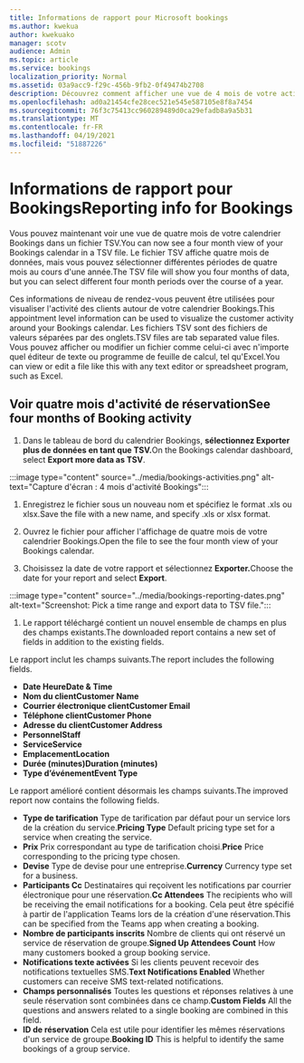 ```yaml
---
title: Informations de rapport pour Microsoft bookings
ms.author: kwekua
author: kwekuako
manager: scotv
audience: Admin
ms.topic: article
ms.service: bookings
localization_priority: Normal
ms.assetid: 03a9acc9-f29c-456b-9fb2-0f49474b2708
description: Découvrez comment afficher une vue de 4 mois de votre activité Bookings
ms.openlocfilehash: ad0a21454cfe28cec521e545e587105e8f8a7454
ms.sourcegitcommit: 76f3c75413cc960289489d0ca29efadb8a9a5b31
ms.translationtype: MT
ms.contentlocale: fr-FR
ms.lasthandoff: 04/19/2021
ms.locfileid: "51887226"
---
```

# <a name="reporting-info-for-bookings"></a><span data-ttu-id="aac82-103">Informations de rapport pour Bookings</span><span class="sxs-lookup"><span data-stu-id="aac82-103">Reporting info for Bookings</span></span>

<span data-ttu-id="aac82-104">Vous pouvez maintenant voir une vue de quatre mois de votre calendrier Bookings dans un fichier TSV.</span><span class="sxs-lookup"><span data-stu-id="aac82-104">You can now see a four month view of your Bookings calendar in a TSV file.</span></span> <span data-ttu-id="aac82-105">Le fichier TSV affiche quatre mois de données, mais vous pouvez sélectionner différentes périodes de quatre mois au cours d'une année.</span><span class="sxs-lookup"><span data-stu-id="aac82-105">The TSV file will show you four months of data, but you can select different four month periods over the course of a year.</span></span>

<span data-ttu-id="aac82-106">Ces informations de niveau de rendez-vous peuvent être utilisées pour visualiser l'activité des clients autour de votre calendrier Bookings.</span><span class="sxs-lookup"><span data-stu-id="aac82-106">This appointment level information can be used to visualize the customer activity around your Bookings calendar.</span></span> <span data-ttu-id="aac82-107">Les fichiers TSV sont des fichiers de valeurs séparées par des onglets.</span><span class="sxs-lookup"><span data-stu-id="aac82-107">TSV files are tab separated value files.</span></span> <span data-ttu-id="aac82-108">Vous pouvez afficher ou modifier un fichier comme celui-ci avec n'importe quel éditeur de texte ou programme de feuille de calcul, tel qu'Excel.</span><span class="sxs-lookup"><span data-stu-id="aac82-108">You can view or edit a file like this with any text editor or spreadsheet program, such as Excel.</span></span>

## <a name="see-four-months-of-booking-activity"></a><span data-ttu-id="aac82-109">Voir quatre mois d'activité de réservation</span><span class="sxs-lookup"><span data-stu-id="aac82-109">See four months of Booking activity</span></span>

1. <span data-ttu-id="aac82-110">Dans le tableau de bord du calendrier Bookings, **sélectionnez Exporter plus de données en tant que TSV.**</span><span class="sxs-lookup"><span data-stu-id="aac82-110">On the Bookings calendar dashboard, select **Export more data as TSV**.</span></span>

:::image type="content" source="../media/bookings-activities.png" alt-text="Capture d'écran : 4 mois d'activité Bookings":::

1. <span data-ttu-id="aac82-112">Enregistrez le fichier sous un nouveau nom et spécifiez le format .xls ou xlsx.</span><span class="sxs-lookup"><span data-stu-id="aac82-112">Save the file with a new name, and specify .xls or xlsx format.</span></span>

1. <span data-ttu-id="aac82-113">Ouvrez le fichier pour afficher l'affichage de quatre mois de votre calendrier Bookings.</span><span class="sxs-lookup"><span data-stu-id="aac82-113">Open the file to see the four month view of your Bookings calendar.</span></span>

1. <span data-ttu-id="aac82-114">Choisissez la date de votre rapport et sélectionnez **Exporter.**</span><span class="sxs-lookup"><span data-stu-id="aac82-114">Choose the date for your report and select **Export**.</span></span>

:::image type="content" source="../media/bookings-reporting-dates.png" alt-text="Screenshot: Pick a time range and export data to TSV file.":::

1. <span data-ttu-id="aac82-116">Le rapport téléchargé contient un nouvel ensemble de champs en plus des champs existants.</span><span class="sxs-lookup"><span data-stu-id="aac82-116">The downloaded report contains a new set of fields in addition to the existing fields.</span></span>

<span data-ttu-id="aac82-117">Le rapport inclut les champs suivants.</span><span class="sxs-lookup"><span data-stu-id="aac82-117">The report includes the following fields.</span></span>

 - <span data-ttu-id="aac82-118">**Date Heure**</span><span class="sxs-lookup"><span data-stu-id="aac82-118">**Date & Time**</span></span>
- <span data-ttu-id="aac82-119">**Nom du client**</span><span class="sxs-lookup"><span data-stu-id="aac82-119">**Customer Name**</span></span>
- <span data-ttu-id="aac82-120">**Courrier électronique client**</span><span class="sxs-lookup"><span data-stu-id="aac82-120">**Customer Email**</span></span>
- <span data-ttu-id="aac82-121">**Téléphone client**</span><span class="sxs-lookup"><span data-stu-id="aac82-121">**Customer Phone**</span></span>
- <span data-ttu-id="aac82-122">**Adresse du client**</span><span class="sxs-lookup"><span data-stu-id="aac82-122">**Customer Address**</span></span>
- <span data-ttu-id="aac82-123">**Personnel**</span><span class="sxs-lookup"><span data-stu-id="aac82-123">**Staff**</span></span>
- <span data-ttu-id="aac82-124">**Service**</span><span class="sxs-lookup"><span data-stu-id="aac82-124">**Service**</span></span>
- <span data-ttu-id="aac82-125">**Emplacement**</span><span class="sxs-lookup"><span data-stu-id="aac82-125">**Location**</span></span>
- <span data-ttu-id="aac82-126">**Durée (minutes)**</span><span class="sxs-lookup"><span data-stu-id="aac82-126">**Duration (minutes)**</span></span>
- <span data-ttu-id="aac82-127">**Type d’événement**</span><span class="sxs-lookup"><span data-stu-id="aac82-127">**Event Type**</span></span>

<span data-ttu-id="aac82-128">Le rapport amélioré contient désormais les champs suivants.</span><span class="sxs-lookup"><span data-stu-id="aac82-128">The improved report now contains the following fields.</span></span>

- <span data-ttu-id="aac82-129">**Type de tarification**   Type de tarification par défaut pour un service lors de la création du service.</span><span class="sxs-lookup"><span data-stu-id="aac82-129">**Pricing Type**   Default pricing type set for a service when creating the service.</span></span>
- <span data-ttu-id="aac82-130">**Prix**   Prix correspondant au type de tarification choisi.</span><span class="sxs-lookup"><span data-stu-id="aac82-130">**Price**   Price corresponding to the pricing type chosen.</span></span>
- <span data-ttu-id="aac82-131">**Devise**   Type de devise pour une entreprise.</span><span class="sxs-lookup"><span data-stu-id="aac82-131">**Currency**   Currency type set for a business.</span></span>
- <span data-ttu-id="aac82-132">**Participants Cc**   Destinataires qui reçoivent les notifications par courrier électronique pour une réservation.</span><span class="sxs-lookup"><span data-stu-id="aac82-132">**Cc Attendees**   The recipients who will be receiving the email notifications for a booking.</span></span> <span data-ttu-id="aac82-133">Cela peut être spécifié à partir de l'application Teams lors de la création d'une réservation.</span><span class="sxs-lookup"><span data-stu-id="aac82-133">This can be specified from the Teams app when creating a booking.</span></span>
- <span data-ttu-id="aac82-134">**Nombre de participants inscrits**   Nombre de clients qui ont réservé un service de réservation de groupe.</span><span class="sxs-lookup"><span data-stu-id="aac82-134">**Signed Up Attendees Count**   How many customers booked a group booking service.</span></span>
- <span data-ttu-id="aac82-135">**Notifications texte activées**   Si les clients peuvent recevoir des notifications textuelles SMS.</span><span class="sxs-lookup"><span data-stu-id="aac82-135">**Text Notifications Enabled**   Whether customers can receive SMS text-related notifications.</span></span>
- <span data-ttu-id="aac82-136">**Champs personnalisés**   Toutes les questions et réponses relatives à une seule réservation sont combinées dans ce champ.</span><span class="sxs-lookup"><span data-stu-id="aac82-136">**Custom Fields**   All the questions and answers related to a single booking are combined in this field.</span></span>
- <span data-ttu-id="aac82-137">**ID de réservation**   Cela est utile pour identifier les mêmes réservations d'un service de groupe.</span><span class="sxs-lookup"><span data-stu-id="aac82-137">**Booking ID**   This is helpful to identify the same bookings of a group service.</span></span>
